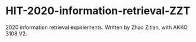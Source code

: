 # HIT-2020-information-retrieval-ZZT
2020 information retrieval expiriements.
Written by Zhao Zitian, with AKKO 3108 V2.
